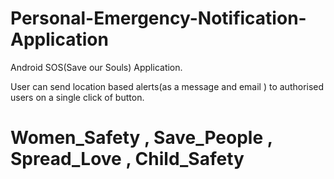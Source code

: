 # Personal-Emergency-Notification-Application

Android SOS(Save our Souls) Application.

User can send location based alerts(as a message and email ) to authorised users on a single click of button.

# Women_Safety , Save_People , Spread_Love , Child_Safety  

